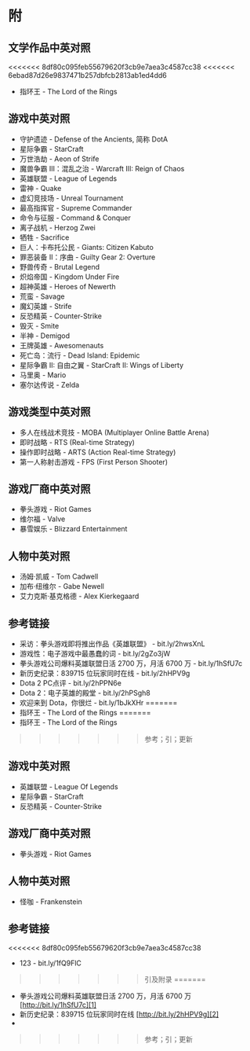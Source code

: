 # 附

## 文学作品中英对照
<<<<<<< 8df80c095feb55679620f3cb9e7aea3c4587cc38
<<<<<<< 6ebad87d26e9837471b257dbfcb2813ab1ed4dd6
- 指环王 - The Lord of the Rings

## 游戏中英对照
- 守护遗迹 - Defense of the Ancients, 简称 DotA
- 星际争霸 - StarCraft
- 万世浩劫 - Aeon of Strife
- 魔兽争霸 III：混乱之治 - Warcraft III: Reign of Chaos
- 英雄联盟 - League of Legends
- 雷神 - Quake
- 虚幻竞技场 - Unreal Tournament
- 最高指挥官 - Supreme Commander
- 命令与征服 - Command & Conquer
- 离子战机 - Herzog Zwei
- 牺牲 - Sacrifice
- 巨人：卡布托公民 - Giants: Citizen Kabuto
- 罪恶装备 II：序曲 - Guilty Gear 2: Overture
- 野兽传奇 - Brutal Legend
- 炽焰帝国 - Kingdom Under Fire
- 超神英雄 - Heroes of Newerth
- 荒蛮 - Savage
- 魔幻英雄 - Strife
- 反恐精英 - Counter-Strike
- 毁灭 - Smite
- 半神 - Demigod
- 王牌英雄 - Awesomenauts
- 死亡岛：流行 - Dead Island: Epidemic
- 星际争霸 II: 自由之翼 - StarCraft II: Wings of Liberty
- 马里奥 - Mario
- 塞尔达传说 - Zelda

## 游戏类型中英对照
- 多人在线战术竞技 - MOBA (Multiplayer Online Battle Arena)
- 即时战略 - RTS (Real-time Strategy)
- 操作即时战略 - ARTS (Action Real-time Strategy)
- 第一人称射击游戏 - FPS (First Person Shooter)

## 游戏厂商中英对照
- 拳头游戏 - Riot Games
- 维尔福 - Valve
- 暴雪娱乐 - Blizzard Entertainment

## 人物中英对照
- 汤姆·凯威 - Tom Cadwell
- 加布·纽维尔 - Gabe Newell
- 艾力克斯·基克格德 - Alex Kierkegaard

## 参考链接
- 采访：拳头游戏即将推出作品《英雄联盟》 - bit.ly/2hwsXnL
- 游戏性：电子游戏中最愚蠢的词 - bit.ly/2gZo3jW
- 拳头游戏公司爆料英雄联盟日活 2700 万，月活 6700 万 - bit.ly/1hSfU7c
- 新历史纪录：839715 位玩家同时在线 - bit.ly/2hHPV9g
- Dota 2 PC点评 - bit.ly/2hPPN6e
- Dota 2：电子英雄的殿堂 - bit.ly/2hPSgh8
- 欢迎来到 Dota，你很烂 - bit.ly/1bJkXHr
=======
- 指环王 - The Lord of the Rings 
=======
- 指环王 - The Lord of the Rings
>>>>>>> 参考；引；更新

## 游戏中英对照
- 英雄联盟 - League Of Legends
- 星际争霸 - StarCraft
- 反恐精英 - Counter-Strike

## 游戏厂商中英对照
- 拳头游戏 - Riot Games

## 人物中英对照
- 怪咖 - Frankenstein

## 参考链接
<<<<<<< 8df80c095feb55679620f3cb9e7aea3c4587cc38
- 123 - bit.ly/1fQ9FlC
>>>>>>> 引及附录
=======
- 拳头游戏公司爆料英雄联盟日活 2700 万，月活 6700 万 [http://bit.ly/1hSfU7c][1]
- 新历史纪录：839715 位玩家同时在线 [http://bit.ly/2hHPV9g][2]
- 

[1]:	http://bit.ly/1hSfU7c
[2]:	http://bit.ly/2hHPV9g
>>>>>>> 参考；引；更新
